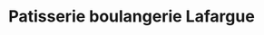 ---
title: "Patisserie boulangerie Lafargue"
url: /castets/patisserie-boulangerie-lafargue/
shop: boulangerie
---